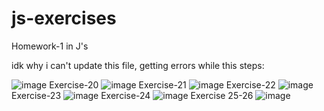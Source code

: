 # js-exercises
Homework-1 in J's

idk why i can't update this file, getting errors while this steps:

![image](https://github.com/definem/js-exercises/assets/120991965/64e6bd38-05cd-4a3e-9edc-1d324b3c29c4)
Exercise-20
![image](https://github.com/definem/js-exercises/assets/120991965/de6fead2-e022-4f9e-99e3-5b187e112a87)
Exercise-21
![image](https://github.com/definem/js-exercises/assets/120991965/a610efba-5933-4e5d-809a-ca771497dde0)
Exercise-22
![image](https://github.com/definem/js-exercises/assets/120991965/55f25cad-c6b8-450b-ad0a-01f6678bfd20)
Exercise-23
![image](https://github.com/definem/js-exercises/assets/120991965/8518a236-8bcc-4fc1-a9cb-110b4d1646e7)
Exercise-24
![image](https://github.com/definem/js-exercises/assets/120991965/9adf56cc-d833-4797-95b5-7195beaba31f)
Exercise 25-26
![image](https://github.com/definem/js-exercises/assets/120991965/94e9b80e-8abe-49dc-9d5e-bd76013463d0)
